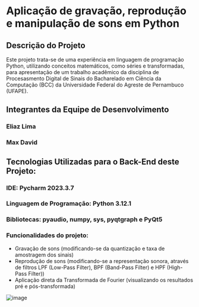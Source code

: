 # Aplicação de gravação, reprodução e manipulação de sons em Python

## Descrição do Projeto
Este projeto trata-se de uma experiência em linguagem de programação Python, utilizando conceitos matemáticos, como séries e transformadas, para apresentação de um trabalho
acadêmico da disciplina de Procesasmento Digital de Sinais do Bacharelado em Ciência da Computação (BCC) da Universidade Federal do Agreste de Pernambuco (UFAPE).

## Integrantes da Equipe de Desenvolvimento
### Eliaz Lima
### Max David

## Tecnologias Utilizadas para o Back-End deste Projeto:
### IDE: Pycharm 2023.3.7
### Linguagem de Programação: Python 3.12.1
### Bibliotecas: pyaudio, numpy, sys, pyqtgraph e PyQt5

### Funcionalidades do projeto:
- Gravação de sons (modificando-se da quantização e taxa de amostragem dos sinais)
- Reprodução de sons (modificando-se a representação sonora, através de filtros LPF (Low-Pass Filter), BPF (Band-Pass Filter) e HPF (High-Pass Filter))
- Aplicação direta da Transformada de Fourier (visualizando os resultados pré e pós-transformada)

![image](https://github.com/user-attachments/assets/54436ac4-c07c-4ff1-8c66-d77c0be7766b)
